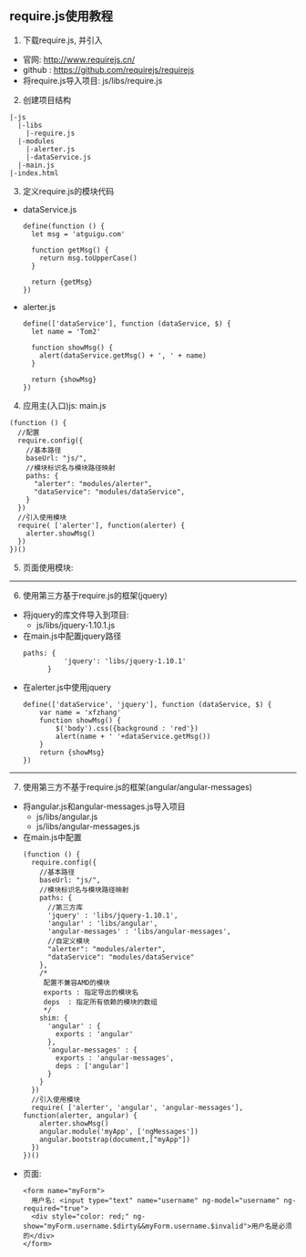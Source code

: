 ## require.js使用教程
1. 下载require.js, 并引入
  * 官网: http://www.requirejs.cn/
  * github : https://github.com/requirejs/requirejs
  * 将require.js导入项目: js/libs/require.js 
2. 创建项目结构
  ```
  |-js
    |-libs
      |-require.js
    |-modules
      |-alerter.js
      |-dataService.js
    |-main.js
  |-index.html
  ```
3. 定义require.js的模块代码
  * dataService.js
    ```
    define(function () {
      let msg = 'atguigu.com'
    
      function getMsg() {
        return msg.toUpperCase()
      }
    
      return {getMsg}
    })
    ```
  * alerter.js
    ```
    define(['dataService'], function (dataService, $) {
      let name = 'Tom2'
    
      function showMsg() {
        alert(dataService.getMsg() + ', ' + name)
      }
    
      return {showMsg}
    })
    ```
4. 应用主(入口)js: main.js
  ```
  (function () {
    //配置
    require.config({
      //基本路径
      baseUrl: "js/",
      //模块标识名与模块路径映射
      paths: {
        "alerter": "modules/alerter",
        "dataService": "modules/dataService",
      }
    })
    //引入使用模块
    require( ['alerter'], function(alerter) {
      alerter.showMsg()
    })
  })()
  ```
        
5. 页面使用模块:
  <script data-main="js/main" src="js/libs/require.js"></script>
    
------------------------------------------------------------------------

6. 使用第三方基于require.js的框架(jquery)
  * 将jquery的库文件导入到项目: 
    * js/libs/jquery-1.10.1.js
  * 在main.js中配置jquery路径
    ```
    paths: {
              'jquery': 'libs/jquery-1.10.1'
          }
    ```
  * 在alerter.js中使用jquery
    ```
    define(['dataService', 'jquery'], function (dataService, $) {
        var name = 'xfzhang'
        function showMsg() {
            $('body').css({background : 'red'})
            alert(name + ' '+dataService.getMsg())
        }
        return {showMsg}
    })
    ```
------------------------------------------------------------------------

7. 使用第三方不基于require.js的框架(angular/angular-messages)
  * 将angular.js和angular-messages.js导入项目
    * js/libs/angular.js
    * js/libs/angular-messages.js
  * 在main.js中配置
    ```
    (function () {
      require.config({
        //基本路径
        baseUrl: "js/",
        //模块标识名与模块路径映射
        paths: {
          //第三方库
          'jquery' : 'libs/jquery-1.10.1',
          'angular' : 'libs/angular',
          'angular-messages' : 'libs/angular-messages',
          //自定义模块
          "alerter": "modules/alerter",
          "dataService": "modules/dataService"
        },
        /*
         配置不兼容AMD的模块
         exports : 指定导出的模块名
         deps  : 指定所有依赖的模块的数组
         */
        shim: {
          'angular' : {
            exports : 'angular'
          },
          'angular-messages' : {
            exports : 'angular-messages',
            deps : ['angular']
          }
        }
      })
      //引入使用模块
      require( ['alerter', 'angular', 'angular-messages'], function(alerter, angular) {
        alerter.showMsg()
        angular.module('myApp', ['ngMessages'])
        angular.bootstrap(document,["myApp"])
      })
    })()
    ```
  * 页面:
    ```
    <form name="myForm">
      用户名: <input type="text" name="username" ng-model="username" ng-required="true">
      <div style="color: red;" ng-show="myForm.username.$dirty&&myForm.username.$invalid">用户名是必须的</div>
    </form>
    ```
